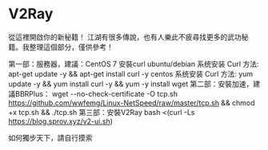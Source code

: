 # V2Ray


從這裡開啟你的新秘籍！
江湖有很多傳說，也有人樂此不疲尋找更多的武功秘籍。我整理這個部分，僅供參考！

第一部：服務器，建議：CentOS 7
安裝curl
ubuntu/debian 系统安装 Curl 方法:
apt-get update -y && apt-get install curl -y
centos 系统安装 Curl 方法:
yum update -y && yum install curl -y && yum -y install wget
第二部：安裝加速，建議BBRPlus：
wget --no-check-certificate -O tcp.sh https://github.com/wwfemg/Linux-NetSpeed/raw/master/tcp.sh && chmod +x tcp.sh && ./tcp.sh
第三部：安裝V2Ray
bash <(curl -Ls https://blog.sprov.xyz/v2-ui.sh)

如何獨步天下，請自行摸索
